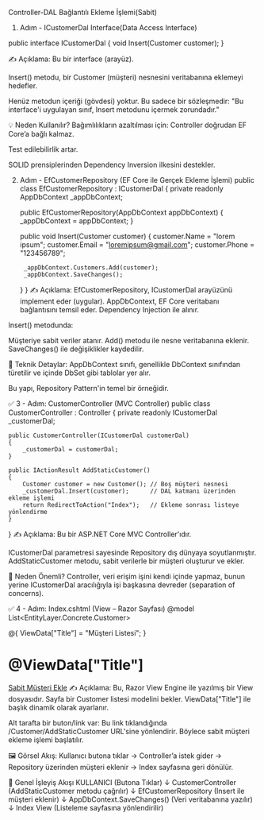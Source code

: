 ﻿Controller-DAL Bağlantılı Ekleme İşlemi(Sabit)

1. Adım - ICustomerDal Interface(Data Access Interface)

public interface ICustomerDal 
{
    void Insert(Customer customer);
}

✍️ Açıklama:
Bu bir interface (arayüz).

Insert() metodu, bir Customer (müşteri) nesnesini veritabanına eklemeyi hedefler.

Henüz metodun içeriği (gövdesi) yoktur. Bu sadece bir sözleşmedir: "Bu interface'i uygulayan sınıf, Insert metodunu içermek zorundadır."

💡 Neden Kullanılır?
Bağımlılıkların azaltılması için: Controller doğrudan EF Core’a bağlı kalmaz.

Test edilebilirlik artar.

SOLID prensiplerinden Dependency Inversion ilkesini destekler.

2. Adım - EfCustomerRepository (EF Core ile Gerçek Ekleme İşlemi)
public class EfCustomerRepository : ICustomerDal
{
    private readonly AppDbContext _appDbContext;

    public EfCustomerRepository(AppDbContext appDbContext)
    {
        _appDbContext = appDbContext;
    }

    public void Insert(Customer customer)
    {
        customer.Name = "lorem ipsum";
        customer.Email = "loremipsum@gmail.com";
        customer.Phone = "123456789";
        
        _appDbContext.Customers.Add(customer);
        _appDbContext.SaveChanges();
    }
}
✍️ Açıklama:
EfCustomerRepository, ICustomerDal arayüzünü implement eder (uygular).
AppDbContext, EF Core veritabanı bağlantısını temsil eder. Dependency Injection ile alınır.

Insert() metodunda:

Müşteriye sabit veriler atanır.
Add() metodu ile nesne veritabanına eklenir.
SaveChanges() ile değişiklikler kaydedilir.

🔧 Teknik Detaylar:
AppDbContext sınıfı, genellikle DbContext sınıfından türetilir ve içinde DbSet<Customer> gibi tablolar yer alır.

Bu yapı, Repository Pattern'in temel bir örneğidir.

✅ 3 - Adım: CustomerController (MVC Controller)
public class CustomerController : Controller
{
    private readonly ICustomerDal _customerDal;

    public CustomerController(ICustomerDal customerDal)
    {
        _customerDal = customerDal;
    }

    public IActionResult AddStaticCustomer()
    {
        Customer customer = new Customer(); // Boş müşteri nesnesi
        _customerDal.Insert(customer);      // DAL katmanı üzerinden ekleme işlemi
        return RedirectToAction("Index");   // Ekleme sonrası listeye yönlendirme
    }
}
✍️ Açıklama:
Bu bir ASP.NET Core MVC Controller'ıdır.

ICustomerDal parametresi sayesinde Repository dış dünyaya soyutlanmıştır.
AddStaticCustomer metodu, sabit verilerle bir müşteri oluşturur ve ekler.

🧠 Neden Önemli?
Controller, veri erişim işini kendi içinde yapmaz, bunun yerine ICustomerDal aracılığıyla işi başkasına devreder (separation of concerns).

✅ 4 - Adım: Index.cshtml (View – Razor Sayfası)
@model List<EntityLayer.Concrete.Customer>

@{
    ViewData["Title"] = "Müşteri Listesi";
}

<h1>@ViewData["Title"]</h1>

<a class="btn btn-primary" href="/Customer/AddStaticCustomer">Sabit Müşteri Ekle</a>
✍️ Açıklama:
Bu, Razor View Engine ile yazılmış bir View dosyasıdır.
Sayfa bir Customer listesi modelini bekler.
ViewData["Title"] ile başlık dinamik olarak ayarlanır.

Alt tarafta bir buton/link var:
Bu link tıklandığında /Customer/AddStaticCustomer URL'sine yönlendirir.
Böylece sabit müşteri ekleme işlemi başlatılır.

🖼 Görsel Akış:
Kullanıcı butona tıklar → Controller’a istek gider → Repository üzerinden müşteri eklenir → Index sayfasına geri dönülür.

🔁 Genel İşleyiş Akışı
KULLANICI (Butona Tıklar)
       ↓
CustomerController (AddStaticCustomer metodu çağrılır)
       ↓
EfCustomerRepository (Insert ile müşteri eklenir)
       ↓
AppDbContext.SaveChanges() (Veri veritabanına yazılır)
       ↓
Index View (Listeleme sayfasına yönlendirilir)


